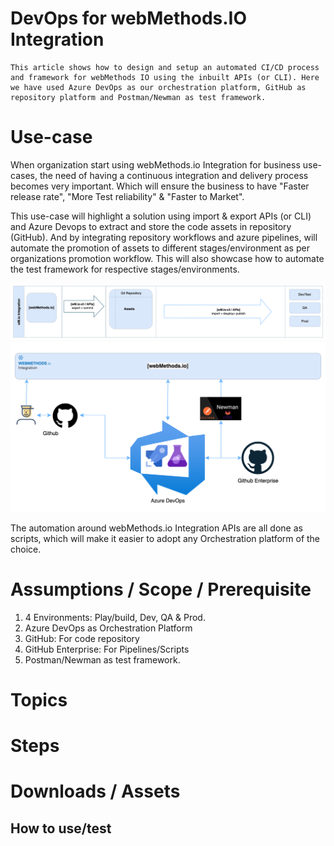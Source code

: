 # DevOps for webMethods.IO Integration

    This article shows how to design and setup an automated CI/CD process and framework for webMethods IO using the inbuilt APIs (or CLI). Here we have used Azure DevOps as our orchestration platform, GitHub as repository platform and Postman/Newman as test framework. 

# Use-case
When organization start using webMethods.io Integration for business use-cases, the need of having a continuous integration and delivery  process becomes very important. Which will ensure the business to have "Faster release rate", "More Test reliability" & "Faster to Market".

This use-case will highlight a solution using import & export APIs (or CLI) and Azure Devops to extract and store the code assets in repository (GitHub). And by integrating repository workflows and azure pipelines, will automate the promotion of assets to different stages/environment as per organizations promotion workflow. This will also showcase how to automate the test framework for respective stages/environments.

![](./images/markdown/delivery.png)  ![](./images/markdown/overview.png)

The automation around webMethods.io Integration APIs are all done as scripts, which will make it easier to adopt any Orchestration platform of the choice.

# Assumptions / Scope / Prerequisite
1. 4 Environments: Play/build, Dev, QA & Prod. 
2. Azure DevOps as Orchestration Platform
3. GitHub: For code repository
4. GitHub Enterprise: For Pipelines/Scripts
5. Postman/Newman as test framework.

# Topics


# Steps


# Downloads / Assets


## How to use/test


